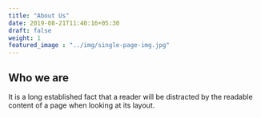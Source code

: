 ```yaml
---
title: "About Us"
date: 2019-08-21T11:40:16+05:30
draft: false
weight: 1
featured_image : "../img/single-page-img.jpg"
---
```

## Who we are 
It is a long established fact that a reader will be distracted by the readable content of a page when looking at its layout.